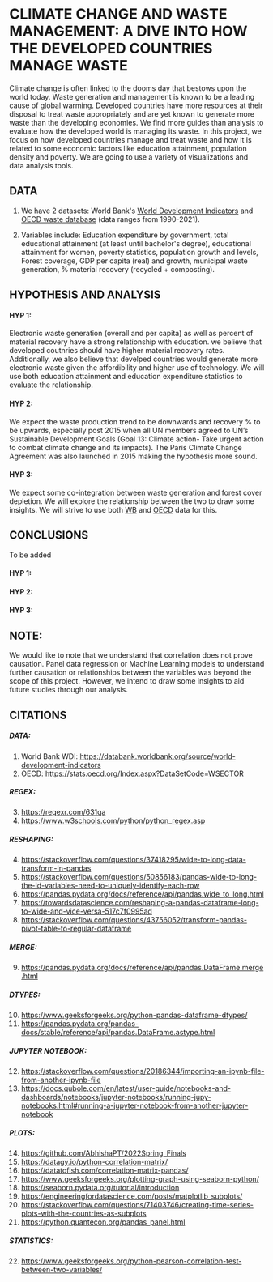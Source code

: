 # CLIMATE CHANGE AND WASTE MANAGEMENT: A DIVE INTO HOW THE DEVELOPED COUNTRIES MANAGE WASTE
Climate change is often linked to the dooms day that bestows upon the world today. Waste generation and management is known to be a leading cause of global warming. Developed countries have more resources at their disposal to treat waste appropriately and are yet known to generate more waste than the developing economies. We find more guides than analysis to evaluate how the developed world is managing its waste. In this project, we focus on how developed countries manage and treat waste and how it is related to some economic factors like education attainment, population density and poverty. We are going to use a variety of visualizations and data analysis tools. 

## DATA 
1. We have 2 datasets: World Bank's [World Development Indicators](https://databank.worldbank.org/source/world-development-indicators) and [OECD waste database](https://stats.oecd.org/Index.aspx?DataSetCode=WSECTOR) (data ranges from 1990-2021).

2. Variables include: Education expenditure by government, total educational attainment (at least until bachelor's degree), educational attainment for women, poverty statistics, population growth and levels, Forest coverage, GDP per capita (real) and growth, municipal waste generation, % material recovery (recycled + composting).

## HYPOTHESIS AND ANALYSIS
#### HYP 1: 
Electronic waste generation (overall and per capita) as well as percent of material recovery have a strong relationship with education. we believe that developed coutnries should have higher material recovery rates. Additionally, we also believe that develped countries would generate more electronic waste given the affordibility and higher use of technology. We will use both education attainment and education expenditure statistics to evaluate the relationship. 

#### HYP 2: 
We expect the waste production trend to be downwards and recovery % to be upwards, especially post 2015 when all UN members agreed to UN’s Sustainable Development Goals (Goal 13: Climate action- Take urgent action to combat climate change and its impacts). The Paris Climate Change Agreement was also launched in 2015 making the hypothesis more sound. 

#### HYP 3: 
We expect some co-integration between waste generation and forest cover depletion. We will explore the relationship between the two to draw some insights. We will strive to use both [WB](https://databank.worldbank.org/source/world-development-indicators) and [OECD](https://stats.oecd.org/Index.aspx?DataSetCode=WSECTOR) data for this.


## CONCLUSIONS
To be added
#### HYP 1: 

#### HYP 2:

#### HYP 3: 


## NOTE: 
We would like to note that we understand that correlation does not prove causation. Panel data regression or Machine Learning models to understand further causation or relationships between the variables was beyond the scope of this project. However, we intend to draw some insights to aid future studies through our analysis. 

## CITATIONS
##### DATA:
1. World Bank WDI: https://databank.worldbank.org/source/world-development-indicators
2. OECD: https://stats.oecd.org/Index.aspx?DataSetCode=WSECTOR

##### REGEX: 
3. https://regexr.com/631qa
4. https://www.w3schools.com/python/python_regex.asp

##### RESHAPING:
4. https://stackoverflow.com/questions/37418295/wide-to-long-data-transform-in-pandas
5. https://stackoverflow.com/questions/50856183/pandas-wide-to-long-the-id-variables-need-to-uniquely-identify-each-row
6. https://pandas.pydata.org/docs/reference/api/pandas.wide_to_long.html
7. https://towardsdatascience.com/reshaping-a-pandas-dataframe-long-to-wide-and-vice-versa-517c7f0995ad
8. https://stackoverflow.com/questions/43756052/transform-pandas-pivot-table-to-regular-dataframe

##### MERGE:
9. https://pandas.pydata.org/docs/reference/api/pandas.DataFrame.merge.html

##### DTYPES: 
10. https://www.geeksforgeeks.org/python-pandas-dataframe-dtypes/
11. https://pandas.pydata.org/pandas-docs/stable/reference/api/pandas.DataFrame.astype.html

##### JUPYTER NOTEBOOK: 
12. https://stackoverflow.com/questions/20186344/importing-an-ipynb-file-from-another-ipynb-file
13. https://docs.qubole.com/en/latest/user-guide/notebooks-and-dashboards/notebooks/jupyter-notebooks/running-jupy-notebooks.html#running-a-jupyter-notebook-from-another-jupyter-notebook

##### PLOTS: 
14. https://github.com/AbhishaPT/2022Spring_Finals
15. https://datagy.io/python-correlation-matrix/
16. https://datatofish.com/correlation-matrix-pandas/
17. https://www.geeksforgeeks.org/plotting-graph-using-seaborn-python/
18. https://seaborn.pydata.org/tutorial/introduction
19. https://engineeringfordatascience.com/posts/matplotlib_subplots/
20. https://stackoverflow.com/questions/71403746/creating-time-series-plots-with-the-countries-as-subplots
21. https://python.quantecon.org/pandas_panel.html

##### STATISTICS: 
22. https://www.geeksforgeeks.org/python-pearson-correlation-test-between-two-variables/
